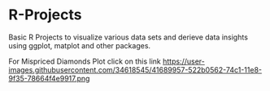 # R-Projects
Basic R Projects to visualize various data sets and derieve data insights using ggplot, matplot and other packages.

For Mispriced Diamonds Plot click on this link
https://user-images.githubusercontent.com/34618545/41689957-522b0562-74c1-11e8-9f35-78664f4e9917.png


